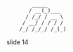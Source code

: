             _____
           / __(_)___
          / /_/ / __ \
         / __/ / / / /
        /_/ /_/_/ /_(_)

















































































slide 14
